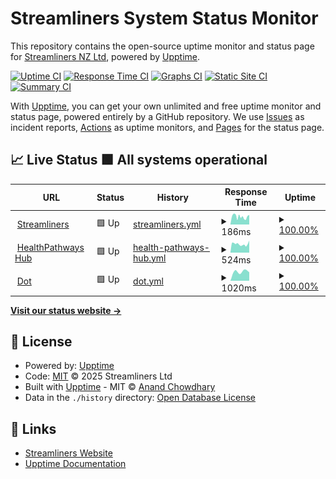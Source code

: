 # Streamliners System Status Monitor

This repository contains the open-source uptime monitor and status page for [Streamliners NZ Ltd](https://www.streamliners.com/), powered by [Upptime](https://github.com/upptime/upptime).

[![Uptime CI](https://github.com/StreamlinersNZ/UptimeMonitor/workflows/Uptime%20CI/badge.svg)](https://github.com/StreamlinersNZ/UptimeMonitor/actions?query=workflow%3A%22Uptime+CI%22)
[![Response Time CI](https://github.com/StreamlinersNZ/UptimeMonitor/workflows/Response%20Time%20CI/badge.svg)](https://github.com/StreamlinersNZ/UptimeMonitor/actions?query=workflow%3A%22Response+Time+CI%22)
[![Graphs CI](https://github.com/StreamlinersNZ/UptimeMonitor/workflows/Graphs%20CI/badge.svg)](https://github.com/StreamlinersNZ/UptimeMonitor/actions?query=workflow%3A%22Graphs+CI%22)
[![Static Site CI](https://github.com/StreamlinersNZ/UptimeMonitor/workflows/Static%20Site%20CI/badge.svg)](https://github.com/StreamlinersNZ/UptimeMonitor/actions?query=workflow%3A%22Static+Site+CI%22)
[![Summary CI](https://github.com/StreamlinersNZ/UptimeMonitor/workflows/Summary%20CI/badge.svg)](https://github.com/StreamlinersNZ/UptimeMonitor/actions?query=workflow%3A%22Summary+CI%22)

With [Upptime](https://upptime.js.org), you can get your own unlimited and free uptime monitor and status page, powered entirely by a GitHub repository. We use [Issues](https://github.com/StreamlinersNZ/UptimeMonitor/issues) as incident reports, [Actions](https://github.com/StreamlinersNZ/UptimeMonitor/actions) as uptime monitors, and [Pages](https://StreamlinersNZ.github.io/UptimeMonitor) for the status page.

## 📈 Live Status<!--live status--> **🟩 All systems operational**

<!--start: status pages-->
<!-- This summary is generated by Upptime (https://github.com/upptime/upptime) -->
<!-- Do not edit this manually, your changes will be overwritten -->
<!-- prettier-ignore -->
| URL | Status | History | Response Time | Uptime |
| --- | ------ | ------- | ------------- | ------ |
| <img alt="" src="https://raw.githubusercontent.com/$OWNER/$REPO/HEAD/assets/streamliners-logo.svg" height="13"> [Streamliners](https://www.streamliners.com/) | 🟩 Up | [streamliners.yml](https://github.com/StreamlinersNZ/UptimeMonitor/commits/HEAD/history/streamliners.yml) | <details><summary><img alt="Response time graph" src="./graphs/streamliners/response-time-week.png" height="20"> 186ms</summary><br><a href="https://StreamlinersNZ.github.io/UptimeMonitor/history/streamliners"><img alt="Response time 196" src="https://img.shields.io/endpoint?url=https%3A%2F%2Fraw.githubusercontent.com%2FStreamlinersNZ%2FUptimeMonitor%2FHEAD%2Fapi%2Fstreamliners%2Fresponse-time.json"></a><br><a href="https://StreamlinersNZ.github.io/UptimeMonitor/history/streamliners"><img alt="24-hour response time 175" src="https://img.shields.io/endpoint?url=https%3A%2F%2Fraw.githubusercontent.com%2FStreamlinersNZ%2FUptimeMonitor%2FHEAD%2Fapi%2Fstreamliners%2Fresponse-time-day.json"></a><br><a href="https://StreamlinersNZ.github.io/UptimeMonitor/history/streamliners"><img alt="7-day response time 186" src="https://img.shields.io/endpoint?url=https%3A%2F%2Fraw.githubusercontent.com%2FStreamlinersNZ%2FUptimeMonitor%2FHEAD%2Fapi%2Fstreamliners%2Fresponse-time-week.json"></a><br><a href="https://StreamlinersNZ.github.io/UptimeMonitor/history/streamliners"><img alt="30-day response time 196" src="https://img.shields.io/endpoint?url=https%3A%2F%2Fraw.githubusercontent.com%2FStreamlinersNZ%2FUptimeMonitor%2FHEAD%2Fapi%2Fstreamliners%2Fresponse-time-month.json"></a><br><a href="https://StreamlinersNZ.github.io/UptimeMonitor/history/streamliners"><img alt="1-year response time 196" src="https://img.shields.io/endpoint?url=https%3A%2F%2Fraw.githubusercontent.com%2FStreamlinersNZ%2FUptimeMonitor%2FHEAD%2Fapi%2Fstreamliners%2Fresponse-time-year.json"></a></details> | <details><summary><a href="https://StreamlinersNZ.github.io/UptimeMonitor/history/streamliners">100.00%</a></summary><a href="https://StreamlinersNZ.github.io/UptimeMonitor/history/streamliners"><img alt="All-time uptime 100.00%" src="https://img.shields.io/endpoint?url=https%3A%2F%2Fraw.githubusercontent.com%2FStreamlinersNZ%2FUptimeMonitor%2FHEAD%2Fapi%2Fstreamliners%2Fuptime.json"></a><br><a href="https://StreamlinersNZ.github.io/UptimeMonitor/history/streamliners"><img alt="24-hour uptime 100.00%" src="https://img.shields.io/endpoint?url=https%3A%2F%2Fraw.githubusercontent.com%2FStreamlinersNZ%2FUptimeMonitor%2FHEAD%2Fapi%2Fstreamliners%2Fuptime-day.json"></a><br><a href="https://StreamlinersNZ.github.io/UptimeMonitor/history/streamliners"><img alt="7-day uptime 100.00%" src="https://img.shields.io/endpoint?url=https%3A%2F%2Fraw.githubusercontent.com%2FStreamlinersNZ%2FUptimeMonitor%2FHEAD%2Fapi%2Fstreamliners%2Fuptime-week.json"></a><br><a href="https://StreamlinersNZ.github.io/UptimeMonitor/history/streamliners"><img alt="30-day uptime 100.00%" src="https://img.shields.io/endpoint?url=https%3A%2F%2Fraw.githubusercontent.com%2FStreamlinersNZ%2FUptimeMonitor%2FHEAD%2Fapi%2Fstreamliners%2Fuptime-month.json"></a><br><a href="https://StreamlinersNZ.github.io/UptimeMonitor/history/streamliners"><img alt="1-year uptime 100.00%" src="https://img.shields.io/endpoint?url=https%3A%2F%2Fraw.githubusercontent.com%2FStreamlinersNZ%2FUptimeMonitor%2FHEAD%2Fapi%2Fstreamliners%2Fuptime-year.json"></a></details>
| <img alt="" src="https://raw.githubusercontent.com/$OWNER/$REPO/HEAD/assets/healthPathways-logo.svg" height="13"> [HealthPathways Hub](https://hub.healthpathwayscommunity.org/) | 🟩 Up | [health-pathways-hub.yml](https://github.com/StreamlinersNZ/UptimeMonitor/commits/HEAD/history/health-pathways-hub.yml) | <details><summary><img alt="Response time graph" src="./graphs/health-pathways-hub/response-time-week.png" height="20"> 524ms</summary><br><a href="https://StreamlinersNZ.github.io/UptimeMonitor/history/health-pathways-hub"><img alt="Response time 532" src="https://img.shields.io/endpoint?url=https%3A%2F%2Fraw.githubusercontent.com%2FStreamlinersNZ%2FUptimeMonitor%2FHEAD%2Fapi%2Fhealth-pathways-hub%2Fresponse-time.json"></a><br><a href="https://StreamlinersNZ.github.io/UptimeMonitor/history/health-pathways-hub"><img alt="24-hour response time 526" src="https://img.shields.io/endpoint?url=https%3A%2F%2Fraw.githubusercontent.com%2FStreamlinersNZ%2FUptimeMonitor%2FHEAD%2Fapi%2Fhealth-pathways-hub%2Fresponse-time-day.json"></a><br><a href="https://StreamlinersNZ.github.io/UptimeMonitor/history/health-pathways-hub"><img alt="7-day response time 524" src="https://img.shields.io/endpoint?url=https%3A%2F%2Fraw.githubusercontent.com%2FStreamlinersNZ%2FUptimeMonitor%2FHEAD%2Fapi%2Fhealth-pathways-hub%2Fresponse-time-week.json"></a><br><a href="https://StreamlinersNZ.github.io/UptimeMonitor/history/health-pathways-hub"><img alt="30-day response time 532" src="https://img.shields.io/endpoint?url=https%3A%2F%2Fraw.githubusercontent.com%2FStreamlinersNZ%2FUptimeMonitor%2FHEAD%2Fapi%2Fhealth-pathways-hub%2Fresponse-time-month.json"></a><br><a href="https://StreamlinersNZ.github.io/UptimeMonitor/history/health-pathways-hub"><img alt="1-year response time 532" src="https://img.shields.io/endpoint?url=https%3A%2F%2Fraw.githubusercontent.com%2FStreamlinersNZ%2FUptimeMonitor%2FHEAD%2Fapi%2Fhealth-pathways-hub%2Fresponse-time-year.json"></a></details> | <details><summary><a href="https://StreamlinersNZ.github.io/UptimeMonitor/history/health-pathways-hub">100.00%</a></summary><a href="https://StreamlinersNZ.github.io/UptimeMonitor/history/health-pathways-hub"><img alt="All-time uptime 100.00%" src="https://img.shields.io/endpoint?url=https%3A%2F%2Fraw.githubusercontent.com%2FStreamlinersNZ%2FUptimeMonitor%2FHEAD%2Fapi%2Fhealth-pathways-hub%2Fuptime.json"></a><br><a href="https://StreamlinersNZ.github.io/UptimeMonitor/history/health-pathways-hub"><img alt="24-hour uptime 100.00%" src="https://img.shields.io/endpoint?url=https%3A%2F%2Fraw.githubusercontent.com%2FStreamlinersNZ%2FUptimeMonitor%2FHEAD%2Fapi%2Fhealth-pathways-hub%2Fuptime-day.json"></a><br><a href="https://StreamlinersNZ.github.io/UptimeMonitor/history/health-pathways-hub"><img alt="7-day uptime 100.00%" src="https://img.shields.io/endpoint?url=https%3A%2F%2Fraw.githubusercontent.com%2FStreamlinersNZ%2FUptimeMonitor%2FHEAD%2Fapi%2Fhealth-pathways-hub%2Fuptime-week.json"></a><br><a href="https://StreamlinersNZ.github.io/UptimeMonitor/history/health-pathways-hub"><img alt="30-day uptime 100.00%" src="https://img.shields.io/endpoint?url=https%3A%2F%2Fraw.githubusercontent.com%2FStreamlinersNZ%2FUptimeMonitor%2FHEAD%2Fapi%2Fhealth-pathways-hub%2Fuptime-month.json"></a><br><a href="https://StreamlinersNZ.github.io/UptimeMonitor/history/health-pathways-hub"><img alt="1-year uptime 100.00%" src="https://img.shields.io/endpoint?url=https%3A%2F%2Fraw.githubusercontent.com%2FStreamlinersNZ%2FUptimeMonitor%2FHEAD%2Fapi%2Fhealth-pathways-hub%2Fuptime-year.json"></a></details>
| <img alt="" src="https://raw.githubusercontent.com/$OWNER/$REPO/HEAD/assets/healthPathways-logo.svg" height="13"> [Dot](https://admin.healthpathwayscommunity.org/) | 🟩 Up | [dot.yml](https://github.com/StreamlinersNZ/UptimeMonitor/commits/HEAD/history/dot.yml) | <details><summary><img alt="Response time graph" src="./graphs/dot/response-time-week.png" height="20"> 1020ms</summary><br><a href="https://StreamlinersNZ.github.io/UptimeMonitor/history/dot"><img alt="Response time 1020" src="https://img.shields.io/endpoint?url=https%3A%2F%2Fraw.githubusercontent.com%2FStreamlinersNZ%2FUptimeMonitor%2FHEAD%2Fapi%2Fdot%2Fresponse-time.json"></a><br><a href="https://StreamlinersNZ.github.io/UptimeMonitor/history/dot"><img alt="24-hour response time 1020" src="https://img.shields.io/endpoint?url=https%3A%2F%2Fraw.githubusercontent.com%2FStreamlinersNZ%2FUptimeMonitor%2FHEAD%2Fapi%2Fdot%2Fresponse-time-day.json"></a><br><a href="https://StreamlinersNZ.github.io/UptimeMonitor/history/dot"><img alt="7-day response time 1020" src="https://img.shields.io/endpoint?url=https%3A%2F%2Fraw.githubusercontent.com%2FStreamlinersNZ%2FUptimeMonitor%2FHEAD%2Fapi%2Fdot%2Fresponse-time-week.json"></a><br><a href="https://StreamlinersNZ.github.io/UptimeMonitor/history/dot"><img alt="30-day response time 1020" src="https://img.shields.io/endpoint?url=https%3A%2F%2Fraw.githubusercontent.com%2FStreamlinersNZ%2FUptimeMonitor%2FHEAD%2Fapi%2Fdot%2Fresponse-time-month.json"></a><br><a href="https://StreamlinersNZ.github.io/UptimeMonitor/history/dot"><img alt="1-year response time 1020" src="https://img.shields.io/endpoint?url=https%3A%2F%2Fraw.githubusercontent.com%2FStreamlinersNZ%2FUptimeMonitor%2FHEAD%2Fapi%2Fdot%2Fresponse-time-year.json"></a></details> | <details><summary><a href="https://StreamlinersNZ.github.io/UptimeMonitor/history/dot">100.00%</a></summary><a href="https://StreamlinersNZ.github.io/UptimeMonitor/history/dot"><img alt="All-time uptime 100.00%" src="https://img.shields.io/endpoint?url=https%3A%2F%2Fraw.githubusercontent.com%2FStreamlinersNZ%2FUptimeMonitor%2FHEAD%2Fapi%2Fdot%2Fuptime.json"></a><br><a href="https://StreamlinersNZ.github.io/UptimeMonitor/history/dot"><img alt="24-hour uptime 100.00%" src="https://img.shields.io/endpoint?url=https%3A%2F%2Fraw.githubusercontent.com%2FStreamlinersNZ%2FUptimeMonitor%2FHEAD%2Fapi%2Fdot%2Fuptime-day.json"></a><br><a href="https://StreamlinersNZ.github.io/UptimeMonitor/history/dot"><img alt="7-day uptime 100.00%" src="https://img.shields.io/endpoint?url=https%3A%2F%2Fraw.githubusercontent.com%2FStreamlinersNZ%2FUptimeMonitor%2FHEAD%2Fapi%2Fdot%2Fuptime-week.json"></a><br><a href="https://StreamlinersNZ.github.io/UptimeMonitor/history/dot"><img alt="30-day uptime 100.00%" src="https://img.shields.io/endpoint?url=https%3A%2F%2Fraw.githubusercontent.com%2FStreamlinersNZ%2FUptimeMonitor%2FHEAD%2Fapi%2Fdot%2Fuptime-month.json"></a><br><a href="https://StreamlinersNZ.github.io/UptimeMonitor/history/dot"><img alt="1-year uptime 100.00%" src="https://img.shields.io/endpoint?url=https%3A%2F%2Fraw.githubusercontent.com%2FStreamlinersNZ%2FUptimeMonitor%2FHEAD%2Fapi%2Fdot%2Fuptime-year.json"></a></details>

<!--end: status pages-->

[**Visit our status website →**](https://StreamlinersNZ.github.io/UptimeMonitor)

## 📄 License

- Powered by: [Upptime](https://github.com/upptime/upptime)
- Code: [MIT](./LICENSE) © 2025 Streamliners Ltd
- Built with [Upptime](https://upptime.js.org) - MIT © [Anand Chowdhary](https://anandchowdhary.com)
- Data in the `./history` directory: [Open Database License](https://opendatacommons.org/licenses/odbl/1-0/)

## 🔗 Links

- [Streamliners Website](https://www.streamliners.com/)
- [Upptime Documentation](https://upptime.js.org/docs)
